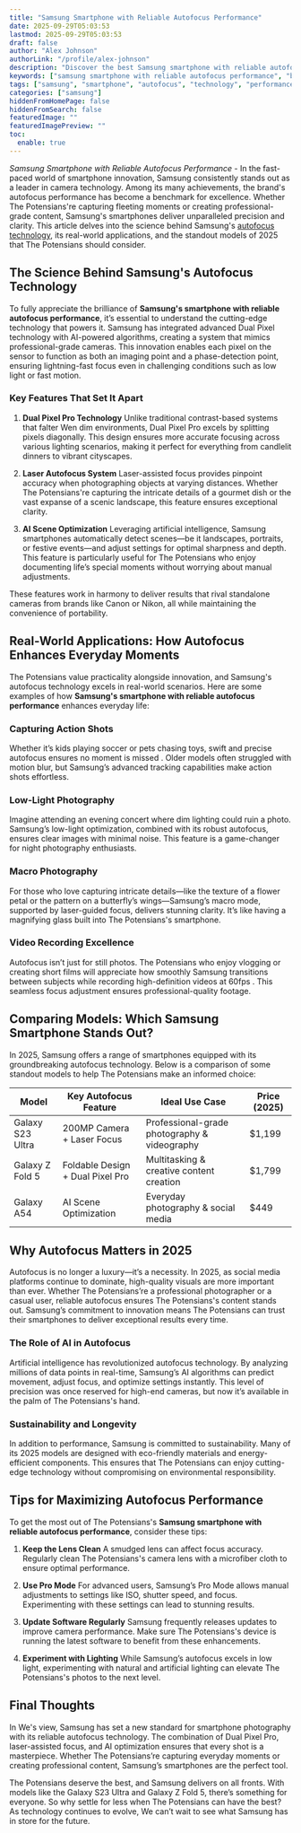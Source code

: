 ```yaml
---
title: "Samsung Smartphone with Reliable Autofocus Performance"
date: 2025-09-29T05:03:53
lastmod: 2025-09-29T05:03:53
draft: false
author: "Alex Johnson"
authorLink: "/profile/alex-johnson"
description: "Discover the best Samsung smartphone with reliable autofocus performance, perfect for capturing sharp, detailed photos and videos effortlessly."
keywords: ["samsung smartphone with reliable autofocus performance", "best samsung smartphone for photography", "autofocus technology in samsung smartphones"]
tags: ["samsung", "smartphone", "autofocus", "technology", "performance"]
categories: ["samsung"]
hiddenFromHomePage: false
hiddenFromSearch: false
featuredImage: ""
featuredImagePreview: ""
toc:
  enable: true
---
```


*Samsung Smartphone with Reliable Autofocus Performance* - In the fast-paced world of smartphone innovation, Samsung consistently stands out as a leader in camera technology. Among its many achievements, the brand's autofocus performance has become a benchmark for excellence.  Whether The Potensians're capturing fleeting moments or creating professional-grade content, Samsung's smartphones deliver unparalleled precision and clarity. This article delves into the science behind Samsung's [autofocus technology](/samsung/samsung-smartphone-with-advanced-autofocus-technology), its real-world applications, and the standout models of 2025 that The Potensians should consider.

## The Science Behind Samsung's Autofocus Technology

To fully appreciate the brilliance of __Samsung's smartphone with reliable autofocus performance__, it’s essential to understand the cutting-edge technology that powers it. Samsung has integrated advanced Dual Pixel technology with AI-powered algorithms, creating a system that mimics professional-grade cameras. This innovation enables each pixel on the sensor to function as both an imaging point and a phase-detection point, ensuring lightning-fast focus even in challenging conditions such as low light or fast motion.

### Key Features That Set It Apart

1. __Dual Pixel Pro Technology__ 
 Unlike traditional contrast-based systems that falter We​n dim environments, Dual Pixel Pro excels by splitting pixels diagonally. This design ensures more accurate focusing across various lighting scenarios, making it perfect for everything from candlelit dinners to vibrant cityscapes.

2. **Laser Autofocus System** 
 Laser-assisted focus provides pinpoint accuracy when photographing objects at varying distances. Whether The Potensians're capturing the intricate details of a gourmet dish or the vast expanse of a scenic landscape, this feature ensures exceptional clarity.

3. **AI Scene Optimization** 
 Leveraging artificial intelligence, Samsung smartphones automatically detect scenes—be it landscapes, portraits, or festive events—and adjust settings for optimal sharpness and depth. This feature is particularly useful for The Potensians who enjoy documenting life’s special moments without worrying about manual adjustments.

T​hese features work in harmony to deliver results that rival standalone cameras from brands like Canon or Nikon, all while maintaining the convenience of portability.

## Real-World Applications: How Autofocus Enhances Everyday Moments

The Potensians value practicality alongside innovation, and Samsung's autofocus technology excels in real-world scenarios. Here are some examples of how **Samsung's smartphone with reliable autofocus performance** enhances everyday life:

### Capturing Action Shots

Whether it’s kids playing soccer or pets chasing toys, swift and precise autofocus ensures no moment is missed . Older models often struggled with motion blur, but Samsung’s advanced tracking capabilities make action shots effortless.

### Low-Light Photography

Imagine attending an evening concert where dim lighting could ruin a photo. Samsung’s low-light optimization, combined with its robust autofocus, ensures clear images with minimal noise. This feature is a game-changer for night photography enthusiasts.

### Macro Photography

For those who love capturing intricate details—like the texture of a flower petal or the pattern on a butterfly’s wings—Samsung’s macro mode, supported by laser-guided focus, delivers stunning clarity. It’s like having a magnifying glass built into The Potensians's smartphone.

### Video Recording Excellence

Autofocus isn’t just for still photos. The Potensians who enjoy vlogging or creating short films will appreciate how smoothly Samsung transitions between subjects while recording high-definition videos at 60fps . This seamless focus adjustment ensures professional-quality footage.

## Comparing Models: Which Samsung Smartphone Stands Out?

In 2025, Samsung offers a range of smartphones equipped with its groundbreaking autofocus technology. Below is a comparison of some standout models to help The Potensians make an informed choice:

<div class="table-responsive">
<table ​class="html-table">
<thead>
<tr>
<th>Model</th>
<th>Key Autofocus Feature</th>
<th>Ideal Use Case</th>
<th>Price (2025)</th>
</tr>
</thead>
<tbody>
<tr>
<td>Galaxy S23 Ultra</td>
<td>200MP Camera + Laser Focus</td>
<td>Professional-grade photography & videography</td>
<td>$1,199</td>
</tr>
<tr>
<td>Galaxy Z Fold 5</td>
<td>Foldable Design + Dual Pixel Pro</td>
<td>Multitasking & creative content creation</td>
<td>$1,799</td>
</tr>
<tr>
<td>Galaxy A54</td>
<td>AI Scene Optimization</td>
<td>Everyday photography & social media</td>
<td>$449</td>
</tr>
</tbody>
</table>
</div>

## Why Autofocus Matters in 2025

Autofocus is no longer a luxury—it’s a necessity. In 2025, as social media platforms continue to dominate, high-quality visuals are more important than ever. Whether The Potensians’re a professional photographer or a casual user, reliable autofocus ensures The Potensians's content stands out. Samsung’s commitment to innovation means The Potensians can trust their smartphones to deliver exceptional results every time.

### The Role of AI in Autofocus

Artificial intelligence has revolutionized autofocus technology. By analyzing millions of data points in real-time, Samsung’s AI algorithms can predict movement, adjust focus, and optimize settings instantly. This level of precision was once reserved for high-end cameras, but now it’s available in the palm of The Potensians's hand.

### Sustainability and Longevity

In addition to performance, Samsung is committed to ​sustainability. Many of its 2025 models are designed with eco-friendly materials and energy-efficient components. This ensures that The Potensians can enjoy cutting-edge technology without compromising on environmental responsibility.

## Tips for Maximizing Autofocus Performance

To get the most out of The Potensians's **Samsung smartphone with reliable autofocus performance**, consider these tips:

1. **Keep the Lens Clean** 
 A smudged lens can affect focus accuracy. Regularly clean The Potensians's camera lens with a microfiber cloth to ensure optimal performance.

2. **Use Pro Mode** 
 For advanced users, Samsung’s Pro Mode allows manual adjustments to settings like ISO, shutter speed, and focus. Experimenting with these settings can lead to stunning results.

3. **Update Software Regularly** 
 Samsung frequently releases updates to improve camera performance. Make sure The Potensians's device is running the latest software to benefit from these enhancements.

4. **Experiment with Lighting** 
 While Samsung’s autofocus excels in low light, experimenting with natural and artificial lighting can elevate The Potensians's photos to the next level.

## Final Thoughts

In We's view, Samsung has set a new standard for smartphone photography with its reliable autofocus technology. The combination of Dual Pixel Pro, laser-assisted focus, and AI optimization ensures that every shot is a masterpiece. Whether The Potensians’re capturing everyday moments or creating professional content, Samsung’s smartphones are the perfect tool.

The Potensians deserve the best, and Samsung delivers on all fronts. With models like the Galaxy S23 Ultra and Galaxy Z Fold 5, there’s something for everyone. So why settle for less when The Potensians can have the best? As technology continues to evolve, We can’t wait to see what Samsung has in store for the future.
